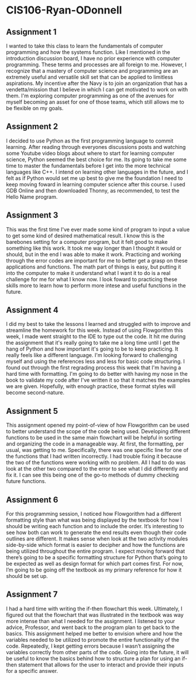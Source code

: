 # CIS106-Ryan-ODonnell

## Assignment 1

I wanted to take this class to learn the fundamentals of computer programming and how the systems function. Like I mentioned in the introduction discussion board, I have no prior experience with computer programming. These terms and processes are all foreign to me. However, I recognize that a mastery of computer science and programming are an extremely useful and versatile skill set that can be applied to limitless aspirations. My incentive after the Navy is to join an organization that has a vendetta/mission that I believe in which I can get motivated to work on with them. I'm exploring computer programming as one of the avenues for myself becoming an asset for one of those teams, which still allows me to be flexible on my goals. 

## Assignment 2

I decided to use Python as the first programming language to commit learning. After reading through everyones discussions posts and watching some Youtube video blogs about where to start for learning computer science, Python seemed the best choice for me. Its going to take me some time to master the fundamentals before I get into the more technical languages like C++. I intend on learning other languages in the future, and I felt as if Python would set me up best to give me the foundation I need to keep moving foward in learning computer science after this course. I used GDB Online and then downloaded Thonny, as recommended, to test the Hello Name program. 

## Assignment 3

This was the first time I've ever made some kind of program to input a value to get some kind of desired mathematical result. I know this is the barebones setting for a computer program, but it felt good to make something like this work. It took me way longer than I thought it would or should, but in the end I was able to make it work. Practicing and working through the error codes are important for me to better get a grasp on these applications and functions. The math part of things is easy, but putting it into the computer to make it understand what I want it to do is a real challenge for me for what I know now. I look foward to practicing these skills more to learn how to perform more intese and useful functions in the future. 

## Assignment 4

I did my best to take the lessons I learned and struggled with to improve and streamline the homework for this week. Instead of using Flowgorithm this week, I made went straight to the IDE to type out the code. It hit me during the assignment that it's really going to take me a long time until I get the hang of Python and how important it's going to be to keep practicing. It really feels like a different language. I'm looking forward to challenging myself and using the references less and less for basic code structuring. I found out through the first regrading process this week that I'm having a hard time with formatting. I'm going to do better with having my nose in the book to validate my code after I've written it so that it matches the examples we are given. Hopefully, with enough practice, these format styles will become second-nature.

## Assignment 5
This assignment opened my point-of-view of how Flowgorithm can be used to better understand the scope of the code being used. Developing different functions to be used in the same main flowchart will be helpful in sorting and organizing the code in a manageable way. At first, the formatting, per usual, was getting to me. Specifically, there was one specific line for one of the functions that I had written incorrectly. I had trouble fixing it because the two of the functions were working with no problem. All I had to do was look at the other two compared to the error to see what I did differently and fix it. I can see this being one of the go-to methods of dummy checking future functions.  

## Assignment 6
For this programming session, I noticed how Flowgorithm had a different formatting style than what was being displayed by the textbook for how I should be writing each function and to include the order. It’s interesting to see how both can work to generate the end results even though their code outlines are different. It makes sense when look at the two activity modules side-by-side which format is easier to decipher and how the functions are being utilized throughout the entire program. I expect moving forward that there’s going to be a specific formatting structure for Python that’s going to be expected as well as design format for which part comes first. For now, I’m going to be going off the textbook as my primary reference for how it should be set up. 

## Assignment 7
I had a hard time with writing the if-then flowchart this week. Ultimately, I figured out that the flowchart that was illustrated in the textbook was way more intense than what I needed for the assignment. I listened to your advice, Professor, and went back to the program plan to get back to the basics. This assignment helped me better to envision where and how the variables needed to be utilized to promote the entire functionality of the code. Repeatedly, I kept getting errors because I wasn’t assigning the variables correctly from other parts of the code. Going into the future, it will be useful to know the basics behind how to structure a plan for using an if-then statement that allows for the user to interact and provide their inputs for a specific answer.  
